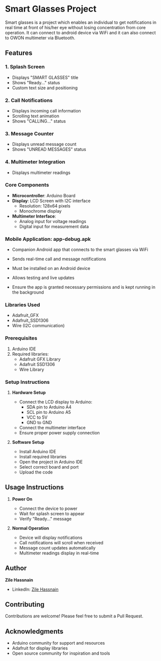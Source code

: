 # Smart Glasses Project

Smart glasses is a project which enables an individual to get notifications in real time at front of his/her eye without losing concentration from core operation. It can connect to android device via WiFi and it can also connect to OWON multimeter via Bluetooth.

## Features

### 1. Splash Screen
- Displays "SMART GLASSES" title
- Shows "Ready..." status
- Custom text size and positioning

### 2. Call Notifications
- Displays incoming call information
- Scrolling text animation
- Shows "CALLING..." status

### 3. Message Counter
- Displays unread message count
- Shows "UNREAD MESSAGES" status

### 4. Multimeter Integration
- Displays multimeter readings

### Core Components
- **Microcontroller**: Arduino Board
- **Display**: LCD Screen with I2C interface
  - Resolution: 128x64 pixels
  - Monochrome display
- **Multimeter Interface**: 
  - Analog input for voltage readings
  - Digital input for measurement data

### Mobile Application: app-debug.apk

- Companion Android app that connects to the smart glasses via WiFi

- Sends real-time call and message notifications

- Must be installed on an Android device

- Allows testing and live updates

- Ensure the app is granted necessary permissions and is kept running in the background

### Libraries Used
- Adafruit_GFX
- Adafruit_SSD1306
- Wire (I2C communication)

### Prerequisites
1. Arduino IDE
2. Required libraries:
   - Adafruit GFX Library
   - Adafruit SSD1306
   - Wire Library

### Setup Instructions
1. **Hardware Setup**
   - Connect the LCD display to Arduino:
     - SDA pin to Arduino A4
     - SCL pin to Arduino A5
     - VCC to 5V
     - GND to GND
   - Connect the multimeter interface
   - Ensure proper power supply connection

2. **Software Setup**
   - Install Arduino IDE
   - Install required libraries
   - Open the project in Arduino IDE
   - Select correct board and port
   - Upload the code

## Usage Instructions

1. **Power On**
   - Connect the device to power
   - Wait for splash screen to appear
   - Verify "Ready..." message

2. **Normal Operation**
   - Device will display notifications
   - Call notifications will scroll when received
   - Message count updates automatically
   - Multimeter readings display in real-time

## Author

**Zile Hassnain**
- LinkedIn: [Zile Hassnain](https://www.linkedin.com/in/zile-hassnain/)

## Contributing

Contributions are welcome! Please feel free to submit a Pull Request.

## Acknowledgments

- Arduino community for support and resources
- Adafruit for display libraries
- Open source community for inspiration and tools 